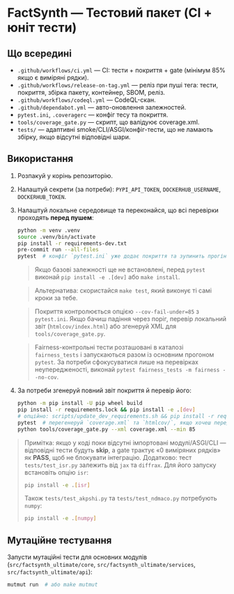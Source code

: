 # FactSynth — Тестовий пакет (CI + юніт тести)

## Що всередині

- `.github/workflows/ci.yml` — CI: тести + покриття + gate (мінімум 85% якщо є виміряні рядки).
- `.github/workflows/release-on-tag.yml` — реліз при пуші тега: тести, покриття, збірка пакету,
  контейнер, SBOM, реліз.
- `.github/workflows/codeql.yml` — CodeQL-скан.
- `.github/dependabot.yml` — авто-оновлення залежностей.
- `pytest.ini`, `.coveragerc` — конфіг тесу та покриття.
- `tools/coverage_gate.py` — скрипт, що валідуює coverage.xml.
- `tests/` — адаптивні smoke/CLI/ASGI/конфіг-тести, що не ламають збірку,
  якщо відсутні відповідні шари.

## Використання

1. Розпакуй у корінь репозиторію.
2. Налаштуй секрети (за потреби): `PYPI_API_TOKEN`, `DOCKERHUB_USERNAME`, `DOCKERHUB_TOKEN`.
3. Налаштуй локальне середовище та переконайся, що всі перевірки проходять **перед пушем**:

    ```bash
    python -m venv .venv
    source .venv/bin/activate
    pip install -r requirements-dev.txt
    pre-commit run --all-files
    pytest  # конфіг `pytest.ini` уже додає покриття та зупинить прогін, якщо воно < 85%
    ```

    > Якщо базові залежності ще не встановлені, перед `pytest` виконай `pip install -e .[dev]`
    > або `make install`.

    > Альтернатива: скористайся `make test`, який виконує ті самі кроки за тебе.

    > Покриття контролюється опцією `--cov-fail-under=85` з `pytest.ini`. Якщо бачиш падіння через
    > поріг, перевір локальний звіт (`htmlcov/index.html`) або згенеруй XML для `tools/coverage_gate.py`.

    > Fairness-контрольні тести розташовані в каталозі `fairness_tests` і запускаються разом із
    > основним прогоном `pytest`. За потреби сфокусуватися лише на перевірках неупередженості,
    > виконай `pytest fairness_tests -m fairness --no-cov`.

4. За потреби згенеруй повний звіт покриття й перевір його:

    ```bash
    python -m pip install -U pip wheel build
    pip install -r requirements.lock && pip install -e .[dev]
    # опційно: scripts/update_dev_requirements.sh && pip install -r requirements-dev.txt
    pytest  # перегенеруй `coverage.xml` та `htmlcov/`, якщо хочеш передивитися репорти
    python tools/coverage_gate.py --xml coverage.xml --min 85
    ```

> Примітка: якщо у коді поки відсутні імпортовані модулі/ASGI/CLI —
> відповідні тести будуть **skip**,
> а gate трактує «0 виміряних рядків» як **PASS**, щоб не блокувати інтеграцію.
> Додатково: тест `tests/test_isr.py` залежить від `jax` та `diffrax`.
> Для його запуску встановіть опцію `isr`:
>
> ```bash
> pip install -e .[isr]
> ```
>
> Також `tests/test_akpshi.py` та `tests/test_ndmaco.py` потребують `numpy`:
>
> ```bash
> pip install -e .[numpy]
> ```

## Мутаційне тестування

Запусти мутаційні тести для основних модулів (`src/factsynth_ultimate/core`, `src/factsynth_ultimate/services`, `src/factsynth_ultimate/api`):

```bash
mutmut run  # або make mutmut
```
